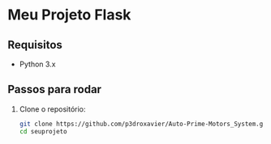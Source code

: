 # Meu Projeto Flask

## Requisitos

- Python 3.x

## Passos para rodar

1. Clone o repositório:
   ```bash
   git clone https://github.com/p3droxavier/Auto-Prime-Motors_System.git
   cd seuprojeto
